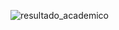
![resultado_academico](https://user-images.githubusercontent.com/28986824/165400639-58e64ff9-2882-469f-bba9-a8a0730b343d.jpeg)
